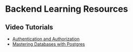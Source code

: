 # Backend Learning Resources

## Video Tutorials

- [Authentication and Authorization](https://www.youtube.com/watch?v=A95rliroC8Q&list=PLui3EUkuMTPgZcV0QhQrOcwMPcBCcd_Q1&index=8)
- [Mastering Databases with Postgres](https://youtu.be/F7Vwp2Xo5Do?si=VHmwjY2Tb_oui2Kl)
